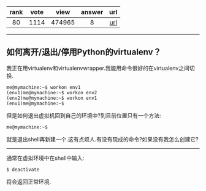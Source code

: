 
| rank | vote | view | answer | url |
|:-:|:-:|:-:|:-:|:-:|
|80|1114|474965|8| [url](http://stackoverflow.com/questions/990754/how-to-leave-exit-deactivate-a-python-virtualenv) |
***

## 如何离开/退出/停用Python的virtualenv？

我正在用virtualenv和virtualenvwrapper.我能用命令很好的在virtualenv之间切换.

```
me@mymachine:~$ workon env1
(env1)me@mymachine:~$ workon env2
(env2)me@mymachine:~$ workon env1
(env1)me@mymachine:~$
```

但是如何退出虚拟机回到自己的环境中?到目前位置只有一个方法:

```
me@mymachine:~$
```

就是退出shell再新建一个.这有点烦人.有没有现成的命令?如果没有我怎么创建它?

***

通常在虚拟环境中在shell中输入:

```
$ deactivate
```

将会返回正常环境.